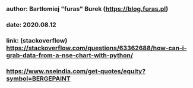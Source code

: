 
### author: Bartłomiej "furas" Burek (https://blog.furas.pl)

### date: 2020.08.12

### link: (stackoverflow) https://stackoverflow.com/questions/63362688/how-can-i-grab-data-from-a-nse-chart-with-python/

### https://www.nseindia.com/get-quotes/equity?symbol=BERGEPAINT
